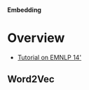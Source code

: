 #### Embedding

# Overview
* [Tutorial on EMNLP 14'](http://emnlp2014.org/tutorials/8_notes.pdf)

## Word2Vec
